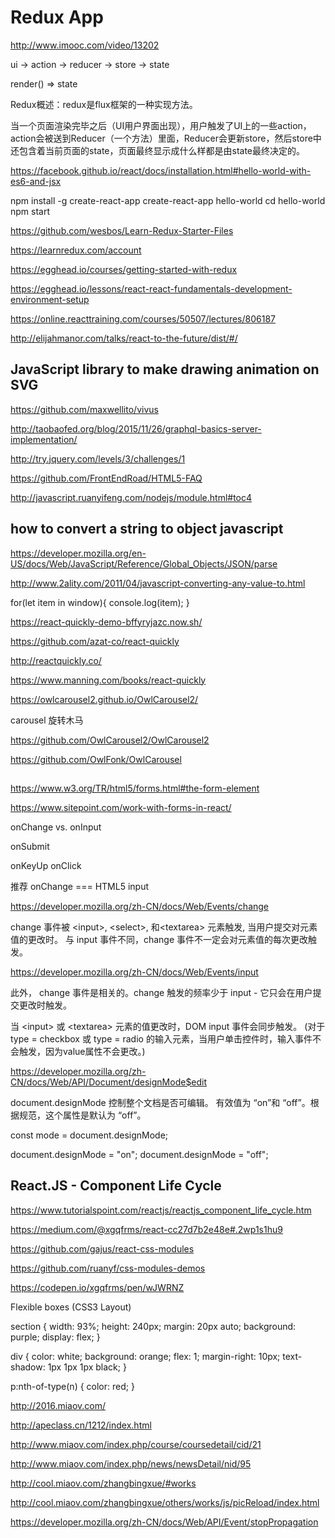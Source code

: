 # Redux App


http://www.imooc.com/video/13202


ui -> action -> reducer -> store -> state 


render() => state


Redux概述：redux是flux框架的一种实现方法。

当一个页面渲染完毕之后（UI用户界面出现），用户触发了UI上的一些action，action会被送到Reducer（一个方法）里面，Reducer会更新store，然后store中还包含着当前页面的state，页面最终显示成什么样都是由state最终决定的。




https://facebook.github.io/react/docs/installation.html#hello-world-with-es6-and-jsx

npm install -g create-react-app
create-react-app hello-world
cd hello-world
npm start






https://github.com/wesbos/Learn-Redux-Starter-Files

https://learnredux.com/account



https://egghead.io/courses/getting-started-with-redux

https://egghead.io/lessons/react-react-fundamentals-development-environment-setup


https://online.reacttraining.com/courses/50507/lectures/806187



http://elijahmanor.com/talks/react-to-the-future/dist/#/












## JavaScript library to make drawing animation on SVG


https://github.com/maxwellito/vivus

http://taobaofed.org/blog/2015/11/26/graphql-basics-server-implementation/





http://try.jquery.com/levels/3/challenges/1


https://github.com/FrontEndRoad/HTML5-FAQ


http://javascript.ruanyifeng.com/nodejs/module.html#toc4





## how to convert a string to object javascript

https://developer.mozilla.org/en-US/docs/Web/JavaScript/Reference/Global_Objects/JSON/parse


http://www.2ality.com/2011/04/javascript-converting-any-value-to.html






for(let item in window){
    console.log(item);
}






https://react-quickly-demo-bffyryjazc.now.sh/


https://github.com/azat-co/react-quickly

http://reactquickly.co/

https://www.manning.com/books/react-quickly

https://owlcarousel2.github.io/OwlCarousel2/


carousel 旋转木马


https://github.com/OwlCarousel2/OwlCarousel2


https://github.com/OwlFonk/OwlCarousel




## 

https://www.w3.org/TR/html5/forms.html#the-form-element

https://www.sitepoint.com/work-with-forms-in-react/




onChange vs. onInput

onSubmit

onKeyUp
onClick

推荐 onChange === HTML5 input







https://developer.mozilla.org/zh-CN/docs/Web/Events/change


change 事件被 &lt;input>, &lt;select>, 和&lt;textarea> 元素触发, 当用户提交对元素值的更改时。
与 input 事件不同，change 事件不一定会对元素值的每次更改触发。


https://developer.mozilla.org/zh-CN/docs/Web/Events/input

此外， change 事件是相关的。change 触发的频率少于 input - 它只会在用户提交更改时触发。


当 &lt;input> 或 &lt;textarea> 元素的值更改时，DOM input 事件会同步触发。
(对于 type = checkbox 或 type = radio 的输入元素，当用户单击控件时，输入事件不会触发，因为value属性不会更改。) 




https://developer.mozilla.org/zh-CN/docs/Web/API/Document/designMode$edit

document.designMode 控制整个文档是否可编辑。
有效值为 “on”和 “off”。根据规范，这个属性是默认为 “off”。


const mode = document.designMode;

document.designMode = "on";
​document.designMode = "off";









## React.JS - Component Life Cycle


https://www.tutorialspoint.com/reactjs/reactjs_component_life_cycle.htm




https://medium.com/@xgqfrms/react-cc27d7b2e48e#.2wp1s1hu9






https://github.com/gajus/react-css-modules

https://github.com/ruanyf/css-modules-demos





https://codepen.io/xgqfrms/pen/wJWRNZ


Flexible boxes (CSS3 Layout) 


section {
    width: 93%;
    height: 240px;
    margin: 20px auto;
    background: purple;
    display: flex;
}

div {
    color: white;
    background: orange;
    flex: 1;
    margin-right: 10px;
    text-shadow: 1px 1px 1px black;
}


p:nth-of-type(n) { color: red; }




http://2016.miaov.com/

http://apeclass.cn/1212/index.html



http://www.miaov.com/index.php/course/coursedetail/cid/21



http://www.miaov.com/index.php/news/newsDetail/nid/95

http://cool.miaov.com/zhangbingxue/#works


http://cool.miaov.com/zhangbingxue/others/works/js/picReload/index.html



https://developer.mozilla.org/zh-CN/docs/Web/API/Event/stopPropagation



